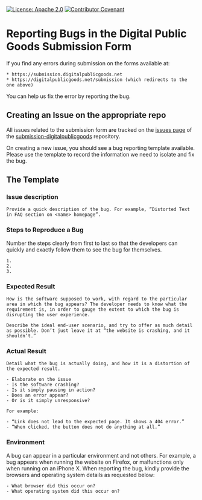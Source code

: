 [![License: Apache 2.0](https://img.shields.io/badge/License-Apache%202.0-blue.svg)](https://www.gnu.org/licenses/gpl-3.0) [![Contributor Covenant](https://img.shields.io/badge/Contributor%20Covenant-v2.0%20adopted-ff69b4.svg)](CODE_OF_CONDUCT.md)

# Reporting Bugs in the Digital Public Goods Submission Form

If you find any errors during submission on the forms available at:

```
* https://submission.digitalpublicgoods.net
* https://digitalpublicgoods.net/submission (which redirects to the one above)
```

You can help us fix the error by reporting the bug. 

## Creating an Issue on the appropriate repo

All issues related to the submission form are tracked on the [issues page](https://github.com/dpgabot/submission-digitalpublicgoods/issues/) of the [submission-digitalpublicgoods](https://github.com/dpgabot/submission-digitalpublicgoods/) repository.

On creating a new issue, you should see a bug reporting template available. Please use the template to record the information we need to isolate and fix the bug.

## The Template

### Issue description
```
Provide a quick description of the bug. For example, “Distorted Text in FAQ section on <name> homepage”.
```

### Steps to Reproduce a Bug
Number the steps clearly from first to last so that the developers can quickly and exactly follow them to see the bug for themselves.
```
1. 
2. 
3. 
```

### Expected Result
```
How is the software supposed to work, with regard to the particular area in which the bug appears? The developer needs to know what the requirement is, in order to gauge the extent to which the bug is disrupting the user experience.

Describe the ideal end-user scenario, and try to offer as much detail as possible. Don’t just leave it at “the website is crashing, and it shouldn’t.”
```

### Actual Result
```
Detail what the bug is actually doing, and how it is a distortion of the expected result.

- Elaborate on the issue
- Is the software crashing?
- Is it simply pausing in action?
- Does an error appear?
- Or is it simply unresponsive?

For example:

- “Link does not lead to the expected page. It shows a 404 error.”
- “When clicked, the button does not do anything at all.”
```

### Environment
A bug can appear in a particular environment and not others. For example, a bug appears when running the website on Firefox, or malfunctions only when running on an iPhone X. When reporting the bug, kindly provide the browsers and operating system details as requested below:

```
- What browser did this occur on?
- What operating system did this occur on?
```